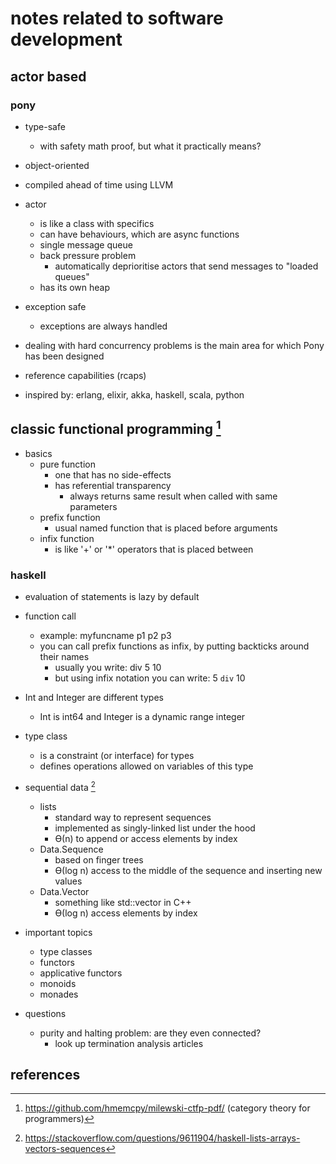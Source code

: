 # notes related to software development

## actor based

###  pony

- type-safe
  - with safety math proof, but what it practically means? 
- object-oriented
- compiled ahead of time using LLVM
- actor
  - is like a class with specifics
  - can have behaviours, which are async functions
  - single message queue
  - back pressure problem
    - automatically deprioritise actors that send messages to "loaded queues"
  - has its own heap
- exception safe
  - exceptions are always handled
- dealing with hard concurrency problems is the main area for which Pony has been designed
- reference capabilities (rcaps)

- inspired by: erlang, elixir, akka, haskell, scala, python


## classic functional programming [^1]

- basics
  - pure function
    - one that has no side-effects
    - has referential transparency
      - always returns same result when called with same parameters
  - prefix function
    - usual named function that is placed before arguments
  - infix function
    - is like '+' or '*' operators that is placed between 
  

### haskell

- evaluation of statements is lazy by default

- function call
  - example: myfuncname p1 p2 p3
  - you can call prefix functions as infix, by putting backticks around their names
    - usually you write: div 5 10
    - but using infix notation you can write: 5 `div` 10

- Int and Integer are different types
  - Int is int64 and Integer is a dynamic range integer

- type class
  - is a constraint (or interface) for types
  - defines operations allowed on variables of this type

- sequential data [^2]
  - lists
    - standard way to represent sequences
    - implemented as singly-linked list under the hood
    - ϴ(n) to append or access elements by index
  - Data.Sequence 
    - based on finger trees
    - ϴ(log n) access to the middle of the sequence and inserting new values
  - Data.Vector
    - something like std::vector in C++
    - ϴ(log n) access elements by index

- important topics
  - type classes
  - functors
  - applicative functors
  - monoids
  - monades

- questions
  - purity and halting problem: are they even connected?
    - look up termination analysis articles



## references

[^1]: https://github.com/hmemcpy/milewski-ctfp-pdf/ (category theory for programmers)
[^2]: https://stackoverflow.com/questions/9611904/haskell-lists-arrays-vectors-sequences
